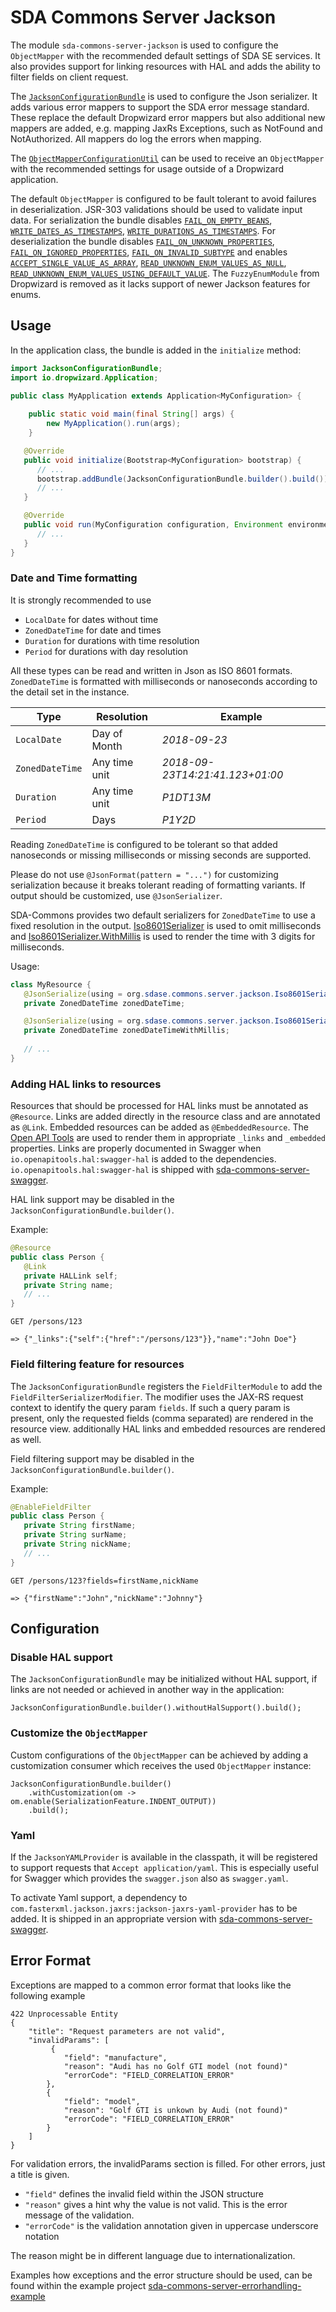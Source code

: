 # SDA Commons Server Jackson

The module `sda-commons-server-jackson` is used to configure the `ObjectMapper` with the recommended default settings 
of SDA SE services. It also provides support for linking resources with HAL and adds the ability to filter fields on 
client request.

The [`JacksonConfigurationBundle`](./src/main/java/org/sdase/commons/server/jackson/JacksonConfigurationBundle.java) is
used to configure the Json serializer. It adds various error mappers to support the SDA error message standard. These
replace the default Dropwizard error mappers but also additional new mappers are added, e.g. mapping JaxRs Exceptions, 
such as NotFound and NotAuthorized. All mappers do log the errors when mapping.

The [`ObjectMapperConfigurationUtil`](./src/main/java/org/sdase/commons/server/jackson/ObjectMapperConfigurationUtil.java)
can be used to receive an `ObjectMapper` with the recommended settings for usage outside of a Dropwizard application.  

The default `ObjectMapper` is configured to be fault tolerant to avoid failures in deserialization. JSR-303 validations
should be used to validate input data. For serialization the bundle disables 
[`FAIL_ON_EMPTY_BEANS`](https://static.javadoc.io/com.fasterxml.jackson.core/jackson-databind/2.9.7/com/fasterxml/jackson/databind/SerializationFeature.html#FAIL_ON_EMPTY_BEANS),
[`WRITE_DATES_AS_TIMESTAMPS`](https://static.javadoc.io/com.fasterxml.jackson.core/jackson-databind/2.9.7/com/fasterxml/jackson/databind/SerializationFeature.html#WRITE_DATES_AS_TIMESTAMPS),
[`WRITE_DURATIONS_AS_TIMESTAMPS`](https://static.javadoc.io/com.fasterxml.jackson.core/jackson-databind/2.9.7/com/fasterxml/jackson/databind/SerializationFeature.html#WRITE_DURATIONS_AS_TIMESTAMPS).
For deserialization the bundle disables 
[`FAIL_ON_UNKNOWN_PROPERTIES`](https://static.javadoc.io/com.fasterxml.jackson.core/jackson-databind/2.9.7/com/fasterxml/jackson/databind/DeserializationFeature.html#FAIL_ON_UNKNOWN_PROPERTIES),
[`FAIL_ON_IGNORED_PROPERTIES`](https://static.javadoc.io/com.fasterxml.jackson.core/jackson-databind/2.9.7/com/fasterxml/jackson/databind/DeserializationFeature.html#FAIL_ON_IGNORED_PROPERTIES),
[`FAIL_ON_INVALID_SUBTYPE`](https://static.javadoc.io/com.fasterxml.jackson.core/jackson-databind/2.9.7/com/fasterxml/jackson/databind/DeserializationFeature.html#FAIL_ON_INVALID_SUBTYPE) 
and enables
[`ACCEPT_SINGLE_VALUE_AS_ARRAY`](https://static.javadoc.io/com.fasterxml.jackson.core/jackson-databind/2.9.7/com/fasterxml/jackson/databind/DeserializationFeature.html#ACCEPT_SINGLE_VALUE_AS_ARRAY),
[`READ_UNKNOWN_ENUM_VALUES_AS_NULL`](https://static.javadoc.io/com.fasterxml.jackson.core/jackson-databind/2.9.7/com/fasterxml/jackson/databind/DeserializationFeature.html#READ_UNKNOWN_ENUM_VALUES_AS_NULL), 
[`READ_UNKNOWN_ENUM_VALUES_USING_DEFAULT_VALUE`](https://static.javadoc.io/com.fasterxml.jackson.core/jackson-databind/2.9.7/com/fasterxml/jackson/databind/DeserializationFeature.html#READ_UNKNOWN_ENUM_VALUES_USING_DEFAULT_VALUE).
The `FuzzyEnumModule` from Dropwizard is removed as it lacks support of newer Jackson features for enums.


## Usage

In the application class, the bundle is added in the `initialize` method:

```java
import JacksonConfigurationBundle;
import io.dropwizard.Application;

public class MyApplication extends Application<MyConfiguration> {
   
    public static void main(final String[] args) {
        new MyApplication().run(args);
    }

   @Override
   public void initialize(Bootstrap<MyConfiguration> bootstrap) {
      // ...
      bootstrap.addBundle(JacksonConfigurationBundle.builder().build());
      // ...
   }

   @Override
   public void run(MyConfiguration configuration, Environment environment) {
      // ...
   }
}
```


### Date and Time formatting

It is strongly recommended to use 

- `LocalDate` for dates without time
- `ZonedDateTime` for date and times
- `Duration` for durations with time resolution
- `Period` for durations with day resolution

All these types can be read and written in Json as ISO 8601 formats. `ZonedDateTime` is formatted with milliseconds or 
nanoseconds according to the detail set in the instance.

| Type            | Resolution    | Example                         |
|-----------------|---------------|---------------------------------|
| `LocalDate`     | Day of Month  | _2018-09-23_                    |
| `ZonedDateTime` | Any time unit | _2018-09-23T14:21:41.123+01:00_ |
| `Duration`      | Any time unit | _P1DT13M_                       |
| `Period`        | Days          | _P1Y2D_                         |

Reading `ZonedDateTime` is configured to be tolerant so that added nanoseconds or missing milliseconds or missing 
seconds are supported.

Please do not use `@JsonFormat(pattern = "...")` for customizing serialization because it breaks tolerant reading of 
formatting variants. If output should be customized, use `@JsonSerializer`.

SDA-Commons provides two default serializers for `ZonedDateTime` to use a fixed resolution in the output.
[Iso8601Serializer](./src/main/java/org/sdase/commons/server/jackson/Iso8601Serializer.java) is used to omit 
milliseconds and 
[Iso8601Serializer.WithMillis](./src/main/java/org/sdase/commons/server/jackson/Iso8601Serializer.java#L90) is used to
render the time with 3 digits for milliseconds.

Usage:

```java
class MyResource {
   @JsonSerialize(using = org.sdase.commons.server.jackson.Iso8601Serializer.class)
   private ZonedDateTime zonedDateTime;

   @JsonSerialize(using = org.sdase.commons.server.jackson.Iso8601Serializer.WithMillis.class)
   private ZonedDateTime zonedDateTimeWithMillis;
   
   // ...
}
```


### Adding HAL links to resources

Resources that should be processed for HAL links must be annotated as `@Resource`. Links are added directly in the 
resource class and are annotated as `@Link`. Embedded resources can be added as `@EmbeddedResource`. The 
[Open API Tools](https://github.com/openapi-tools/jackson-dataformat-hal) are used to render them in appropriate 
`_links` and `_embedded` properties. Links are properly documented in Swagger when `io.openapitools.hal:swagger-hal` is
added to the dependencies. `io.openapitools.hal:swagger-hal` is shipped with 
[sda-commons-server-swagger](../sda-commons-server-swagger/README.md).

HAL link support may be disabled in the `JacksonConfigurationBundle.builder()`.

Example:

```java
@Resource
public class Person {
   @Link 
   private HALLink self;
   private String name;
   // ...
}
```
```
GET /persons/123

=> {"_links":{"self":{"href":"/persons/123"}},"name":"John Doe"}
```


### Field filtering feature for resources

The `JacksonConfigurationBundle` registers the `FieldFilterModule` to add the `FieldFilterSerializerModifier`. The
modifier uses the JAX-RS request context to identify the query param `fields`. If such a query param is present, only
the requested fields (comma separated) are rendered in the resource view. additionally HAL links and embedded resources
are rendered as well.  

Field filtering support may be disabled in the `JacksonConfigurationBundle.builder()`.

Example:

```java
@EnableFieldFilter
public class Person {
   private String firstName;
   private String surName;
   private String nickName;
   // ...
}
```
```
GET /persons/123?fields=firstName,nickName

=> {"firstName":"John","nickName":"Johnny"}
```

## Configuration

### Disable HAL support

The `JacksonConfigurationBundle` may be initialized without HAL support, if links are not needed or achieved in another
way in the application:

```
JacksonConfigurationBundle.builder().withoutHalSupport().build();
```

### Customize the `ObjectMapper`

Custom configurations of the `ObjectMapper` can be achieved by adding a customization consumer which receives the used
`ObjectMapper` instance:

```
JacksonConfigurationBundle.builder()
    .withCustomization(om -> om.enable(SerializationFeature.INDENT_OUTPUT))
    .build();
```

### Yaml

If the `JacksonYAMLProvider` is available in the classpath, it will be registered to support requests that 
`Accept application/yaml`. This is especially useful for Swagger which provides the `swagger.json` also as 
`swagger.yaml`.

To activate Yaml support, a dependency to `com.fasterxml.jackson.jaxrs:jackson-jaxrs-yaml-provider` has to be added. It
is shipped in an appropriate version with [sda-commons-server-swagger](../sda-commons-server-swagger/README.md).

## Error Format
Exceptions are mapped to a common error format that looks like the following example
```
422 Unprocessable Entity
{
    "title": "Request parameters are not valid",
    "invalidParams": [
         {
            "field": "manufacture",
            "reason": "Audi has no Golf GTI model (not found)"
            "errorCode": "FIELD_CORRELATION_ERROR"
        },
        {
            "field": "model",
            "reason": "Golf GTI is unkown by Audi (not found)"
            "errorCode": "FIELD_CORRELATION_ERROR"
        }
    ]
}
```

For validation errors, the invalidParams section is filled. For other errors, just a title is given.

+ `"field"` defines the invalid field within the JSON structure
+ `"reason"` gives a hint why the value is not valid. This is the error message of the validation.
+ `"errorCode"` is the validation annotation given in uppercase underscore notation 

The reason might be in different language due to internationalization.

Examples how exceptions and the error structure should be used, can be found within the example project 
[sda-commons-server-errorhandling-example](../sda-commons-server-errorhandling-example/README.md)